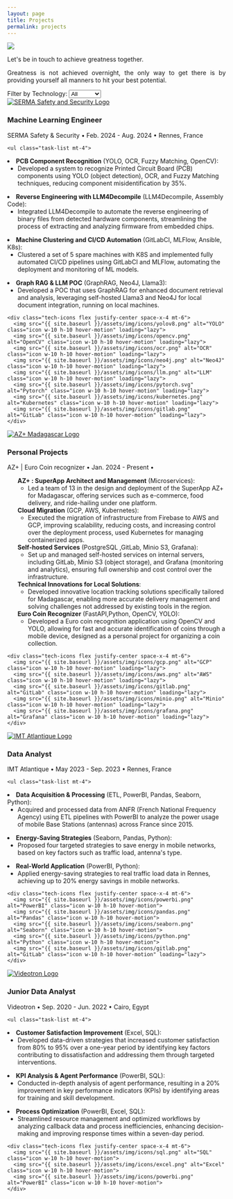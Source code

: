 ```yaml
---
layout: page
title: Projects
permalink: projects
---
```


<div style="text-align: justify">
  <img class="mx-auto !mb-0" src="{{site.baseurl}}/assets/img/card.PNG">
  <p class="!py-0 !mb-0 dark:text-slate-300">Let's be in touch to achieve greatness together.</p>
  <p class="text-gray-500 dark:text-slate-400 !py-0 !mt-0 !text-xs">Greatness is not achieved overnight, the only way to get there is by providing yourself all manners to hit your best potential.</p>
</div>

<section id="filters" class="my-8">
  <!-- Project-Specific Filters -->
  <label for="tech-filter" class="text-gray-700 dark:text-white">Filter by Technology:</label>
  <select id="tech-filter" class="filter-dropdown" onchange="filterProjects()">
    <option value="all">All</option>
    <option value="python">Python</option>
    <option value="devops">DevOps</option>
    <option value="pytorch">Pytorch</option>
    <option value="llm">LLM</option>
    <option value="rag">RAG</option>
    <option value="aws">AWS</option>
    <option value="gcp">GCP</option>
    <option value="yolo">YOLO</option>
    <option value="opencv">OpenCV</option>
    <option value="datavisualization">Dataviz</option>
  </select>
</section>

<section id="experience" class="my-8">
  <div class="timeline-line"></div> <!-- Blue timeline line -->

  <!-- SERMA Safety & Security Experience -->
  <div class="experience-section bg-white dark:bg-gray-800 rounded-lg shadow-lg p-6 mb-8" data-tech="yolo opencv llm ocr python kubernetes fuzzymatching rag devops">
    <div class="flex items-start">
      <a href="https://www.serma-safety-security.com/en/" target="_blank">
        <img src="{{ site.baseurl }}/assets/img/icons/serma.png" alt="SERMA Safety and Security Logo" class="icon w-12 h-12 mr-4">
      </a>
      <div>
        <h3 class="text-xl font-semibold text-gray-800 dark:text-white">Machine Learning Engineer</h3>
        <p class="text-gray-500 dark:text-slate-400 text-center">SERMA Safety & Security • Feb. 2024 - Aug. 2024 • Rennes, France</p>
      </div>
    </div>
    
    <ul class="task-list mt-4">
  <!-- PCB Component Recognition -->
  <li class="task-item">
    <strong class="task-title">PCB Component Recognition</strong>
    <span class="task-tech text-gray-500 dark:text-slate-400">(YOLO, OCR, Fuzzy Matching, OpenCV)</span>:
    <ul class="task-details text-gray-500 dark:text-slate-400">
      <li>Developed a system to recognize Printed Circuit Board (PCB) components using YOLO (object detection), OCR, and Fuzzy Matching techniques, reducing component misidentification by 35%.</li>
    </ul>
  </li>
  
  <!-- Reverse Engineering with LLM4Decompile -->
  <li class="task-item">
    <strong class="task-title">Reverse Engineering with LLM4Decompile</strong>
    <span class="task-tech text-gray-500 dark:text-slate-400">(LLM4Decompile, Assembly Code)</span>:
    <ul class="task-details text-gray-500 dark:text-slate-400">
      <li>Integrated LLM4Decompile to automate the reverse engineering of binary files from detected hardware components, streamlining the process of extracting and analyzing firmware from embedded chips.</li>
    </ul>
  </li>
  
  <!-- CI/CD Automation -->
  <li class="task-item">
    <strong class="task-title">Machine Clustering and CI/CD Automation</strong>
    <span class="task-tech text-gray-500 dark:text-slate-400">(GitLabCI, MLFlow, Ansible, K8s)</span>:
    <ul class="task-details text-gray-500 dark:text-slate-400">
      <li>Clustered a set of 5 spare machines with K8S and implemented fully automated CI/CD pipelines using GitLabCI and MLFlow, automating the deployment and monitoring of ML models.</li>
    </ul>
  </li>

  <!-- Graph RAG & LLM POC -->
  <li class="task-item">
    <strong class="task-title">Graph RAG & LLM POC</strong>
    <span class="task-tech text-gray-500 dark:text-slate-400">(GraphRAG, Neo4J, Llama3)</span>:
    <ul class="task-details text-gray-500 dark:text-slate-400">
      <li>Developed a POC that uses GraphRAG for enhanced document retrieval and analysis, leveraging self-hosted Llama3 and Neo4J for local document integration, running on local machines.</li>
    </ul>
  </li>
</ul>


    <div class="tech-icons flex justify-center space-x-4 mt-6">
      <img src="{{ site.baseurl }}/assets/img/icons/yolov8.png" alt="YOLO" class="icon w-10 h-10 hover-motion" loading="lazy">
      <img src="{{ site.baseurl }}/assets/img/icons/opencv.png" alt="OpenCV" class="icon w-10 h-10 hover-motion" loading="lazy">
      <img src="{{ site.baseurl }}/assets/img/icons/ocr.png" alt="OCR" class="icon w-10 h-10 hover-motion" loading="lazy">
      <img src="{{ site.baseurl }}/assets/img/icons/neo4j.png" alt="Neo4J" class="icon w-10 h-10 hover-motion" loading="lazy">
      <img src="{{ site.baseurl }}/assets/img/icons/llm.png" alt="LLM" class="icon w-10 h-10 hover-motion" loading="lazy">
      <img src="{{ site.baseurl }}/assets/img/icons/pytorch.svg" alt="Pytorch" class="icon w-10 h-10 hover-motion" loading="lazy">
      <img src="{{ site.baseurl }}/assets/img/icons/kubernetes.png" alt="Kubernetes" class="icon w-10 h-10 hover-motion" loading="lazy">
      <img src="{{ site.baseurl }}/assets/img/icons/gitlab.png" alt="GitLab" class="icon w-10 h-10 hover-motion" loading="lazy">
    </div>
  </div>

  <!-- AZ+ Madagascar Experience -->
  <div class="experience-section bg-white dark:bg-gray-800 rounded-lg shadow-lg p-6 mb-8" data-tech="gcp aws devops kubernetes microservices">
    <div class="flex items-start">
      <a href="https://www.azplus.mg/" target="_blank">
        <img src="{{ site.baseurl }}/assets/img/icons/azplus.png" alt="AZ+ Madagascar Logo" class="icon w-12 h-12 mr-4">
      </a>
      <div>
        <h3 class="text-xl font-semibold text-gray-800 dark:text-white">Personal Projects</h3>
        <p class="text-gray-500 dark:text-slate-400  text-center">AZ+ | Euro Coin recognizer  • Jan. 2024 - Present • </p>
      </div>
    </div>

<ul class="task-list mt-4">
  <!-- SuperApp Development and Management -->
  <li class="task-item">
    <strong class="task-title">AZ+ : SuperApp Architect and Management</strong>
    <span class="task-tech text-gray-500 dark:text-slate-400">(Microservices)</span>:
    <ul class="task-details text-gray-500 dark:text-slate-400">
      <li>Led a team of 13 in the design and deployment of the SuperApp AZ+ for Madagascar, offering services such as e-commerce, food delivery, and ride-hailing under one platform.</li>
    </ul>
  </li>
  
  <!-- Cloud Migration -->
  <li class="task-item">
    <strong class="task-title">Cloud Migration</strong>
    <span class="task-tech text-gray-500 dark:text-slate-400">(GCP, AWS, Kubernetes)</span>:
    <ul class="task-details text-gray-500 dark:text-slate-400">
      <li>Executed the migration of infrastructure from Firebase to AWS and GCP, improving scalability, reducing costs, and increasing control over the deployment process, used Kubernetes for managing containerized apps.</li>
    </ul>
  </li>
  
  <!-- Self-hosted Services -->
  <li class="task-item">
    <strong class="task-title">Self-hosted Services</strong>
    <span class="task-tech text-gray-500 dark:text-slate-400">(PostgreSQL ,GitLab, Minio S3, Grafana)</span>:
    <ul class="task-details text-gray-500 dark:text-slate-400">
      <li>Set up and managed self-hosted services on internal servers, including GitLab, Minio S3 (object storage), and Grafana (monitoring and analytics), ensuring full ownership and cost control over the infrastructure.</li>
    </ul>
  </li>
  
  <!-- Technical Innovations for Local Solutions -->
  <li class="task-item">
    <strong class="task-title">Technical Innovations for Local Solutions</strong>:
    <ul class="task-details text-gray-500 dark:text-slate-400">
      <li>Developed innovative location tracking solutions specifically tailored for Madagascar, enabling more accurate delivery management and solving challenges not addressed by existing tools in the region.</li>
    </ul>
  </li>

  <!-- Euro Coin Recognizer -->
  <li class="task-item">
    <strong class="task-title">Euro Coin Recognizer</strong>
    <span class="task-tech text-gray-500 dark:text-slate-400">(FastAPI,Python, OpenCV, YOLO)</span>:
    <ul class="task-details text-gray-500 dark:text-slate-400">
      <li>Developed a Euro coin recognition application using OpenCV and YOLO, allowing for fast and accurate identification of coins through a mobile device, designed as a personal project for organizing a coin collection.</li>
    </ul>
  </li>
</ul>


    <div class="tech-icons flex justify-center space-x-4 mt-6">
      <img src="{{ site.baseurl }}/assets/img/icons/gcp.png" alt="GCP" class="icon w-10 h-10 hover-motion" loading="lazy">
      <img src="{{ site.baseurl }}/assets/img/icons/aws.png" alt="AWS" class="icon w-10 h-10 hover-motion" loading="lazy">
      <img src="{{ site.baseurl }}/assets/img/icons/gitlab.png" alt="GitLab" class="icon w-10 h-10 hover-motion" loading="lazy">
      <img src="{{ site.baseurl }}/assets/img/icons/minio.png" alt="Minio" class="icon w-10 h-10 hover-motion" loading="lazy">
      <img src="{{ site.baseurl }}/assets/img/icons/grafana.png" alt="Grafana" class="icon w-10 h-10 hover-motion" loading="lazy">
    </div>
  </div>

  <!-- IMT Atlantique Experience -->
  <div class="experience-section bg-white dark:bg-gray-800 rounded-lg shadow-lg p-6 mb-8" data-tech="etl powerbi pandas python datavisualization">
    <div class="flex items-start">
      <a href="https://www.imt-atlantique.fr/en" target="_blank">
        <img src="{{ site.baseurl }}/assets/img/icons/imt.png" alt="IMT Atlantique Logo" class="icon w-12 h-12 mr-4">
      </a>
      <div>
        <h3 class="text-xl font-semibold text-gray-800 dark:text-white">Data Analyst</h3>
        <p class="text-gray-500 dark:text-slate-400 text-center">IMT Atlantique • May 2023 - Sep. 2023 • Rennes, France</p>
      </div>
    </div>

    <ul class="task-list mt-4">
  <!-- Data Acquisition & Processing -->
  <li class="task-item">
    <strong class="task-title">Data Acquisition & Processing</strong>
    <span class="task-tech text-gray-500 dark:text-slate-400">(ETL, PowerBI, Pandas, Seaborn, Python)</span>:
    <ul class="task-details text-gray-500 dark:text-slate-400">
      <li>Acquired and processed data from ANFR (French National Frequency Agency) using ETL pipelines with PowerBI to analyze the power usage of mobile Base Stations (antennas) across France since 2015.</li>
    </ul>
  </li>
  
  <!-- Energy-Saving Strategies -->
  <li class="task-item">
    <strong class="task-title">Energy-Saving Strategies</strong>
    <span class="task-tech text-gray-500 dark:text-slate-400">(Seaborn, Pandas, Python)</span>:
    <ul class="task-details text-gray-500 dark:text-slate-400">
      <li>Proposed four targeted strategies to save energy in mobile networks, based on key factors such as traffic load, antenna's type.</li>
    </ul>
  </li>
  
  <!-- Real-World Application -->
  <li class="task-item">
    <strong class="task-title">Real-World Application</strong>
    <span class="task-tech text-gray-500 dark:text-slate-400">(PowerBI, Python)</span>:
    <ul class="task-details text-gray-500 dark:text-slate-400">
      <li>Applied energy-saving strategies to real traffic load data in Rennes, achieving up to 20% energy savings in mobile networks.</li>
    </ul>
  </li>
</ul>


    <div class="tech-icons flex justify-center space-x-4 mt-6">
      <img src="{{ site.baseurl }}/assets/img/icons/powerbi.png" alt="PowerBI" class="icon w-10 h-10 hover-motion">
      <img src="{{ site.baseurl }}/assets/img/icons/pandas.png" alt="Pandas" class="icon w-10 h-10 hover-motion">
      <img src="{{ site.baseurl }}/assets/img/icons/seaborn.png" alt="Seaborn" class="icon w-10 h-10 hover-motion">
      <img src="{{ site.baseurl }}/assets/img/icons/python.png" alt="Python" class="icon w-10 h-10 hover-motion">
      <img src="{{ site.baseurl }}/assets/img/icons/gitlab.png" alt="GitLab" class="icon w-10 h-10 hover-motion" loading="lazy">
    </div>
  </div>

  <!-- Videotron Experience -->
  <div class="experience-section bg-white dark:bg-gray-800 rounded-lg shadow-lg p-6 mb-8" data-tech="sql powerbi excel datavisualization">
    <div class="flex items-start">
      <a href="https://www.videotron.com/en" target="_blank">
        <img src="{{ site.baseurl }}/assets/img/icons/videotron.png" alt="Videotron Logo" class="icon w-12 h-12 mr-4">
      </a>
      <div>
        <h3 class="text-xl font-semibold text-gray-800 dark:text-white">Junior Data Analyst</h3>
        <p class="text-gray-500 dark:text-slate-400 text-center">Videotron • Sep. 2020 - Jun. 2022 • Cairo, Egypt</p>
      </div>
    </div>

    <ul class="task-list mt-4">
  <!-- Customer Satisfaction -->
  <li class="task-item">
    <strong class="task-title">Customer Satisfaction Improvement</strong>
    <span class="task-tech text-gray-500 dark:text-slate-400">(Excel, SQL)</span>:
    <ul class="task-details text-gray-500 dark:text-slate-400">
      <li>Developed data-driven strategies that increased customer satisfaction from 80% to 95% over a one-year period by identifying key factors contributing to dissatisfaction and addressing them through targeted interventions.</li>
    </ul>
  </li>
  
  <!-- KPI Analysis -->
  <li class="task-item">
    <strong class="task-title">KPI Analysis & Agent Performance</strong>
    <span class="task-tech text-gray-500 dark:text-slate-400">(PowerBI, SQL)</span>:
    <ul class="task-details text-gray-500 dark:text-slate-400">
      <li>Conducted in-depth analysis of agent performance, resulting in a 20% improvement in key performance indicators (KPIs) by identifying areas for training and skill development.</li>
    </ul>
  </li>

  <!-- Process Optimization -->
  <li class="task-item">
    <strong class="task-title">Process Optimization</strong>
    <span class="task-tech text-gray-500 dark:text-slate-400">(PowerBI, Excel, SQL)</span>:
    <ul class="task-details text-gray-500 dark:text-slate-400">
      <li>Streamlined resource management and optimized workflows by analyzing callback data and process inefficiencies, enhancing decision-making and improving response times within a seven-day period.</li>
    </ul>
  </li>
</ul>

    <div class="tech-icons flex justify-center space-x-4 mt-6">
      <img src="{{ site.baseurl }}/assets/img/icons/sql.png" alt="SQL" class="icon w-10 h-10 hover-motion">
      <img src="{{ site.baseurl }}/assets/img/icons/excel.png" alt="Excel" class="icon w-10 h-10 hover-motion">
      <img src="{{ site.baseurl }}/assets/img/icons/powerbi.png" alt="PowerBI" class="icon w-10 h-10 hover-motion">
    </div>
  </div>
</section>

<script>
  function filterProjects() {
    const selectedTech = document.getElementById("tech-filter").value;
    const experienceSections = document.querySelectorAll(".experience-section");

    experienceSections.forEach(section => {
      const techStack = section.getAttribute("data-tech");

      if (selectedTech === "all" || techStack.includes(selectedTech.toLowerCase())) {
        section.style.display = "block";
      } else {
        section.style.display = "none";
      }
    });
  }
</script>

